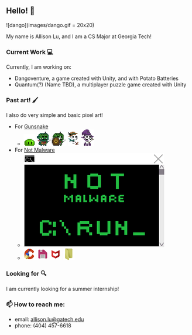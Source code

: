 ## Hello! 🌱
![dango](images/dango.gif = 20x20)

My name is Allison Lu, and I am a CS Major at Georgia Tech!

### Current Work 💻
Currently, I am working on:
- Dangoventure, a game created with Unity, and with Potato Batteries
- Quantum(?) (Name TBD), a multiplayer puzzle game created with Unity

### Past art! 🖌️
I also do very simple and basic pixel art!
* For [Gunsnake](https://randomerz.itch.io/gunsnake?secret=4LKq46yjGTfbHatxsqt8vJGBs)
    * ![Slime](images/gunsnake/GreenslimeIdle.gif)
      ![Goblin](images/gunsnake/GoblinWentOnADiet.gif)
      ![Shield](images/gunsnake/Gobshield.gif)
      ![Archer](images/gunsnake/Archer.gif)
      ![Wizard](images/gunsnake/Wizard.gif)
* For [Not Malware](https://rnewton.itch.io/not-malware)
    * ![welcome](images/notmalware/welcomeConsole.gif)
    * ![Ccleaner](images/notmalware/Ccleaner.png)
      ![Floppydisk](images/notmalware/floppydisk.gif)
      ![Mcafee](images/notmalware/Mcafee.png)
      ![Folder](images/notmalware/folder.gif)

### Looking for 🔍
I am currently looking for a summer internship!

### 📫 How to reach me:
- email: allison.lu@gatech.edu
- phone: (404) 457-6618
